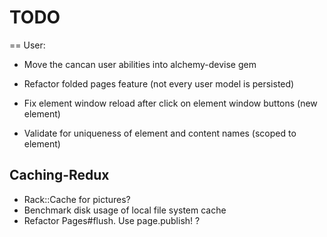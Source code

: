 # TODO

== User:

* Move the cancan user abilities into alchemy-devise gem
* Refactor folded pages feature (not every user model is persisted)

* Fix element window reload after click on element window buttons (new element)
* Validate for uniqueness of element and content names (scoped to element)

## Caching-Redux

* Rack::Cache for pictures?
* Benchmark disk usage of local file system cache
* Refactor Pages#flush. Use page.publish! ?
